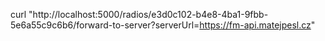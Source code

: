 curl "http://localhost:5000/radios/e3d0c102-b4e8-4ba1-9fbb-5e6a55c9c6b6/forward-to-server?serverUrl=https://fm-api.matejpesl.cz"
